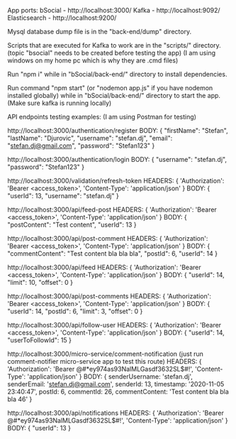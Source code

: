 App ports:
bSocial - http://localhost:3000/
Kafka - http://localhost:9092/
Elasticsearch - http://localhost:9200/

Mysql database dump file is in the "back-end/dump" directory.

Scripts that are executed for Kafka to work are in the "scripts/" directory.
(topic "bsocial" needs to be created before testing the app)
(I am using windows on my home pc which is why they are .cmd files)

Run "npm i" while in "bSocial/back-end/" directory to install dependencies.

Run command "npm start" (or "nodemon app.js" if you have nodemon installed globally) while in "bSocial/back-end/" directory to start the app.
(Make sure kafka is running locally)

API endpoints testing examples:
(I am using Postman for testing)

http://localhost:3000/authentication/register
BODY:
{
    "firstName": "Stefan",
    "lastName": "Djurovic",
    "username": "stefan.dj",
    "email": "stefan.dj@gmail.com",
    "password": "Stefan123"
}

http://localhost:3000/authentication/login
BODY:
{
    "username": "stefan.dj",
    "password": "Stefan123"
}

http://localhost:3000/validation/refresh-token
HEADERS:
{ 
  'Authorization': 'Bearer <access_token>',
  'Content-Type': 'application/json'
}
BODY:
{
    "userId": 13,
    "username": "stefan.dj"
}

http://localhost:3000/api/feed-post
HEADERS:
{ 
  'Authorization': 'Bearer <access_token>',
  'Content-Type': 'application/json'
}
BODY:
{
    "postContent": "Test content",
    "userId": 13
}

http://localhost:3000/api/post-comment
HEADERS:
{ 
  'Authorization': 'Bearer <access_token>',
  'Content-Type': 'application/json'
}
BODY:
{
    "commentContent": "Test content bla bla bla",
    "postId": 6,
    "userId": 14
}

http://localhost:3000/api/feed
HEADERS:
{ 
  'Authorization': 'Bearer <access_token>',
  'Content-Type': 'application/json'
}
BODY:
{
    "userId": 14,
    "limit": 10,
    "offset": 0
}

http://localhost:3000/api/post-comments
HEADERS:
{ 
  'Authorization': 'Bearer <access_token>',
  'Content-Type': 'application/json'
}
BODY:
{
    "userId": 14,
    "postId": 6,
    "limit": 3,
    "offset": 0
}

http://localhost:3000/api/follow-user
HEADERS:
{ 
  'Authorization': 'Bearer <access_token>',
  'Content-Type': 'application/json'
}
BODY:
{
    "userId": 14,
    "userToFollowId": 15
}

http://localhost:3000/micro-service/comment-notification
(just run comment-notifier micro-service app to test this route)
HEADERS:
{ 
  'Authorization': 'Bearer @#*ey974as93NalMLGasdf3632SL$#!',
  'Content-Type': 'application/json'
}
BODY:
{
  senderUsername: 'stefan.dj',
  senderEmail: 'stefan.dj@gmail.com',
  senderId: 13,
  timestamp: '2020-11-05 23:40:47',
  postId: 6,
  commentId: 26,
  commentContent: 'Test content bla bla bla 46'
}

http://localhost:3000/api/notifications
HEADERS:
{ 
  'Authorization': 'Bearer @#*ey974as93NalMLGasdf3632SL$#!',
  'Content-Type': 'application/json'
}
BODY:
{
    "userId": 13
}